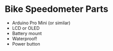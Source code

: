 # Bike Speedometer Parts

- Arduino Pro Mini (or similar)
- LCD or OLED
- Battery mount
- Waterproof!
- Power button

